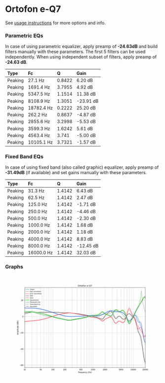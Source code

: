 # Ortofon e-Q7
See [usage instructions](https://github.com/jaakkopasanen/AutoEq#usage) for more options and info.

### Parametric EQs
In case of using parametric equalizer, apply preamp of **-24.63dB** and build filters manually
with these parameters. The first 5 filters can be used independently.
When using independent subset of filters, apply preamp of **-24.63 dB**.

| Type    | Fc         |      Q | Gain      |
|:--------|:-----------|:-------|:----------|
| Peaking | 27.1 Hz    | 0.8422 | 6.20 dB   |
| Peaking | 1691.4 Hz  | 3.7955 | 4.92 dB   |
| Peaking | 5347.5 Hz  | 1.1514 | 11.38 dB  |
| Peaking | 8108.9 Hz  | 1.3051 | -23.91 dB |
| Peaking | 18782.4 Hz | 0.2222 | 25.20 dB  |
| Peaking | 262.2 Hz   | 0.8637 | -4.87 dB  |
| Peaking | 2855.6 Hz  | 3.2998 | -5.53 dB  |
| Peaking | 3599.3 Hz  | 1.6242 | 5.61 dB   |
| Peaking | 4563.4 Hz  | 3.741  | -5.00 dB  |
| Peaking | 10105.1 Hz | 3.7321 | -1.57 dB  |

### Fixed Band EQs
In case of using fixed band (also called graphic) equalizer, apply preamp of **-31.49dB**
(if available) and set gains manually with these parameters.

| Type    | Fc         |      Q | Gain      |
|:--------|:-----------|:-------|:----------|
| Peaking | 31.3 Hz    | 1.4142 | 6.43 dB   |
| Peaking | 62.5 Hz    | 1.4142 | 2.47 dB   |
| Peaking | 125.0 Hz   | 1.4142 | -1.71 dB  |
| Peaking | 250.0 Hz   | 1.4142 | -4.46 dB  |
| Peaking | 500.0 Hz   | 1.4142 | -2.30 dB  |
| Peaking | 1000.0 Hz  | 1.4142 | 1.68 dB   |
| Peaking | 2000.0 Hz  | 1.4142 | 1.18 dB   |
| Peaking | 4000.0 Hz  | 1.4142 | 8.83 dB   |
| Peaking | 8000.0 Hz  | 1.4142 | -12.45 dB |
| Peaking | 16000.0 Hz | 1.4142 | 32.03 dB  |

### Graphs
![](./Ortofon%20e-Q7.png)